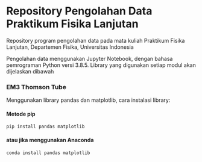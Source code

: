 # Repository Pengolahan Data Praktikum Fisika Lanjutan
Repository program pengolahan data pada mata kuliah Praktikum Fisika Lanjutan, Departemen Fisika, Universitas Indonesia

Pengolahan data menggunakan Jupyter Notebook, dengan bahasa pemrograman Python versi 3.8.5. Library yang digunakan setiap modul akan dijelaskan dibawah

### EM3 Thomson Tube
Menggunakan library pandas dan matplotlib, cara instalasi library:  
#### Metode pip  
  `pip install pandas matplotlib`  
#### atau jika menggunakan Anaconda  
  `conda install pandas matplotlib`  
